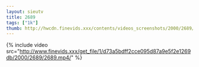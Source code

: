 ```yaml
--- 
layout: sieutv
title: 2689
tags: ["1k"]
thumb: http://hwcdn.finevids.xxx/contents/videos_screenshots/2000/2689/preview.mp4.jpg
---
```

{% include video src="http://www.finevids.xxx/get_file/1/d73a5bdff2cce095d87a9e5f2e1269db/2000/2689/2689.mp4/" %} 
